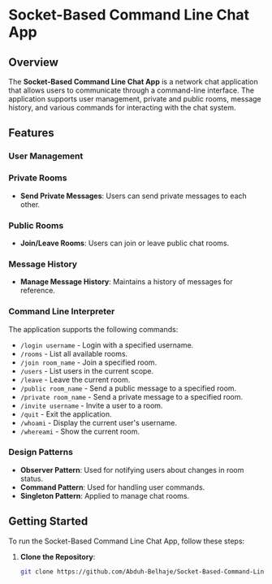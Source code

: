 # Socket-Based Command Line Chat App

## Overview

The **Socket-Based Command Line Chat App** is a network chat application that allows users to communicate through a command-line interface. The application supports user management, private and public rooms, message history, and various commands for interacting with the chat system.

## Features

### User Management

### Private Rooms
- **Send Private Messages**: Users can send private messages to each other.

### Public Rooms
- **Join/Leave Rooms**: Users can join or leave public chat rooms.

### Message History
- **Manage Message History**: Maintains a history of messages for reference.

### Command Line Interpreter
The application supports the following commands:
- `/login username` - Login with a specified username.
- `/rooms` - List all available rooms.
- `/join room_name` - Join a specified room.
- `/users` - List users in the current scope.
- `/leave` - Leave the current room.
- `/public room_name` - Send a public message to a specified room.
- `/private room_name` - Send a private message to a specified room.
- `/invite username` - Invite a user to a room.
- `/quit` - Exit the application.
- `/whoami` - Display the current user's username.
- `/whereami` - Show the current room.


### Design Patterns
- **Observer Pattern**: Used for notifying users about changes in room status.
- **Command Pattern**: Used for handling user commands.
- **Singleton Pattern**: Applied to manage chat rooms.

## Getting Started

To run the Socket-Based Command Line Chat App, follow these steps:

1. **Clone the Repository**:
   ```sh
   git clone https://github.com/Abduh-Belhaje/Socket-Based-Command-Line-Chat-App.git
